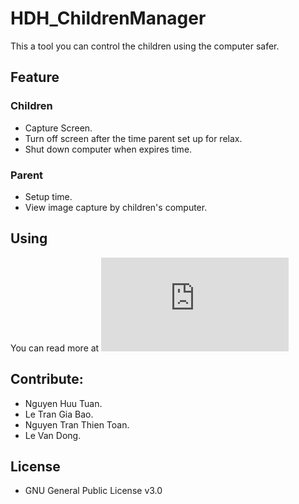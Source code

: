 # HDH_ChildrenManager
This a tool you can control the children using the computer safer.

## Feature
### Children
- Capture Screen.
- Turn off screen after the time parent set up for relax.
- Shut down computer when expires time.
### Parent
- Setup time.
- View image capture by children's computer.

## Using
You can read more at ![Document](https://github.com/itlvd/HDH_ChildrenManager/blob/main/Baocao_OS_Process2.pdf)

## Contribute:
- Nguyen Huu Tuan.
- Le Tran Gia Bao.
- Nguyen Tran Thien Toan.
- Le Van Dong.

## License
- GNU General Public License v3.0
